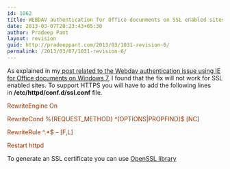 ```yaml
---
id: 1062
title: WEBDAV authentication for Office docunments on SSL enabled sites
date: 2013-03-07T20:23:43+05:30
author: Pradeep Pant
layout: revision
guid: http://pradeeppant.com/2013/03/1031-revision-6/
permalink: /2013/03/07/1031-revision-6/
---
```

As explained in my[ post related to the Webdav authentication issue using IE for Office documents on Windows 7](http://pradeeppant.com/2012/05/solving-authentication-problem-while-opening-office-documents-hosted-on-apache-in-ie8ie9-on-windows-7/ "Solving authentication problem while opening Office documents hosted on Apache in IE8/IE9 on Windows 7"), I found that the fix will not work for SSL enabled sites. To support HTTPS you will have to add the following lines in **/etc/httpd/conf.d/ssl.conf** file.

<span style="color: #993300;"><strong><VirtualHost></strong></span>

<span style="color: #993300;">RewriteEngine On</span>

<span style="color: #993300;">RewriteCond %{REQUEST_METHOD} ^(OPTIONS|PROPFIND)$ [NC]</span>

<span style="color: #993300;">RewriteRule ^.*$ – [F,L]</span>

<span style="color: #993300;"><em><b></VirtualHost></b></em></span>

<span style="color: #993300;">Restart httpd</span>

To generate an SSL certificate you can use [OpenSSL library](http://www.openssl.org/)